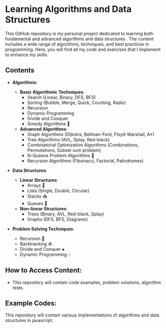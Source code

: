 # Learning Algorithms and Data Structures

This GitHub repository is my personal project dedicated to learning both fundamental and advanced algorithms and data structures . The content includes a wide range of algorithms, techniques, and best practices in programming. Here, you will find all my code and exercises that I implement to enhance my skills.

## Contents

- **Algorithms**:

  - **Basic Algorithmic Techniques**:
    - Search (Linear, Binary, DFS, BFS)
    - Sorting (Bubble, Merge, Quick, Counting, Radix)
    - Recursion
    - Dynamic Programming
    - Divide and Conquer
    - Greedy Algorithms :rocket:
  - **Advanced Algorithms**:
    - Graph Algorithms (Dijkstra, Bellman-Ford, Floyd-Warshall, A\*)
    - Tree Algorithms (AVL, Splay, Red-black)
    - Combinatorial Optimization Algorithms (Combinations, Permutations, Subset sum problem)
    - N-Queens Problem Algorithms :crown:
    - Recursion Algorithms (Fibonacci, Factorial, Palindromes)

- **Data Structures**:

  - **Linear Structures**:
    - Arrays :1234:
    - Lists (Single, Double, Circular)
    - Stacks :inbox_tray:
    - Queues :email:
  - **Non-linear Structures**:
    - Trees (Binary, AVL, Red-black, Splay)
    - Graphs (DFS, BFS, Diagrams)

- **Problem Solving Techniques**:
  - Recursion :repeat_one:
  - Backtracking :recycle:
  - Divide and Conquer :spades:
  - Dynamic Programming :bulb:

## How to Access Content:

- This repository will contain code examples, problem solutions, algorithm tests.

## Example Codes:

This repository will contain various implementations of algorithms and data structures in javascript.
